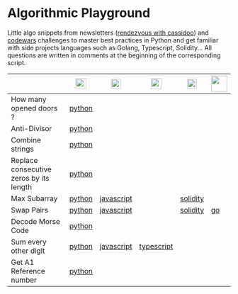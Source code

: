 # Algorithmic Playground

Little algo snippets from newsletters ([rendezvous with cassidoo](https://cassidoo.co/newsletter/)) and [codewars](https://www.codewars.com/users/szkjn) challenges to master best practices in Python and get familiar with side projects languages such as Golang, Typescript, Solidity... All questions are written in comments at the beginning of the corresponding script.

||<img src='https://upload.wikimedia.org/wikipedia/commons/c/c3/Python-logo-notext.svg' width='24'>|<img src='https://upload.wikimedia.org/wikipedia/commons/6/6a/JavaScript-logo.png' width='22'>|<img src='https://upload.wikimedia.org/wikipedia/commons/4/4c/Typescript_logo_2020.svg' width='24'>|<img src='https://upload.wikimedia.org/wikipedia/commons/9/98/Solidity_logo.svg' width='22'>|<img src='https://go.dev/blog/go-brand/Go-Logo/PNG/Go-Logo_Aqua.png' width='36'>|
| --- | --- | --- | --- | --- | --- |
| How many opened doors ? | [python](../main/how_many_opened_doors.py) | | | | |
| Anti-Divisor | [python](../main/anti_divisor.py) | | | | |
| Combine strings | [python](../main/combine_strings.py) | | | | |
| Replace consecutive zeros by its length | [python](../main/replace_consecutive_zeros_by_its_length.py) | | | | |
| Max Subarray | [python](../main/max_subarray.py) | [javascript](../main/maxSubarray.js) | | [solidity](../main/maxSubarray.sol)| |
| Swap Pairs | [python](../main/swap_pairs.py) | [javascript](../main/swapPairs.js) | | [solidity](../main/swapPairs.sol)| [go](../main/swap_pairs.go)
| Decode Morse Code | [python](../main/decode_morse_code.py) | | | | |
| Sum every other digit | [python](../main/sum_every_other.py) | [javascript](../main/sumEveryOther.js) | [typescript](../main/sumEveryOther.ts) | | |
| Get A1 Reference number | [python](../main/get_a1_ref_num.py) | | | | |
